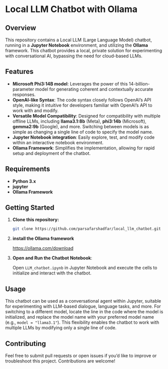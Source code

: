 
# Local LLM Chatbot with Ollama

## Overview

This repository contains a Local LLM (Large Language Model) chatbot, running in a **Jupyter Notebook** environment, and utilizing the **Ollama** framework. This chatbot provides a local, private solution for experimenting with conversational AI, bypassing the need for cloud-based LLMs.

## Features 

- **Microsoft Phi3:14B model**: Leverages the power of this 14-billion-parameter model for generating coherent and contextually accurate responses.
- **OpenAI-like Syntax**: The code syntax closely follows OpenAI’s API style, making it intuitive for developers familiar with OpenAI’s API to work with and modify.
- **Versatile Model Compatibility**: Designed for compatibility with multiple offline LLMs, including **llama3.1:8b** (Meta), **phi3:14b** (Microsoft), **gemma2:9b** (Google), and more. Switching between models is as simple as changing a single line of code to specify the model name.
- **Jupyter Notebook integration**: Easily explore, test, and modify code within an interactive notebook environment.
- **Ollama Framework**: Simplifies the implementation, allowing for rapid setup and deployment of the chatbot. 
 
## Requirements

- **Python 3.x**
- **jupyter**
- **Ollama Framework**

## Getting Started
 
1. **Clone this repository:**
   ```bash
   git clone https://github.com/parsafarshadfar/local_llm_chatbot.git
   ```
2. **install the Ollama framework**
   
   https://ollama.com/download
   
3. **Open and Run the Chatbot Notebook**:
   
    Open `LLM_chatbot.ipynb` in Jupyter Notebook and execute the cells to initialize and interact with the chatbot.

## Usage

This chatbot can be used as a conversational agent within Jupyter, suitable for experimenting with LLM-based dialogue, language tasks, and more. For switching to a different model, locate the line in the code where the model is initialized, and replace the model name with your preferred model name (e.g., `model = "llama3.1"`). This flexibility enables the chatbot to work with multiple LLMs by modifying only a single line of code.

## Contributing 

Feel free to submit pull requests or open issues if you’d like to improve or troubleshoot this project. Contributions are welcome!